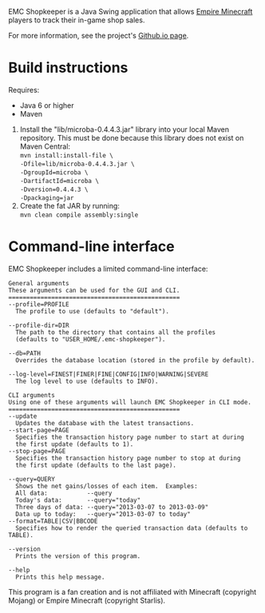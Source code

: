 EMC Shopkeeper is a Java Swing application that allows [Empire Minecraft][1] players to track their in-game shop sales.

For more information, see the project's [Github.io page][6].

# Build instructions

Requires:

* Java 6 or higher
* Maven

1. Install the "lib/microba-0.4.4.3.jar" library into your local Maven repository.  This must be done because this library does not exist on Maven Central:  
`mvn install:install-file \`  
`-Dfile=lib/microba-0.4.4.3.jar \`  
`-DgroupId=microba \`  
`-DartifactId=microba \`  
`-Dversion=0.4.4.3 \`  
`-Dpackaging=jar`
1. Create the fat JAR by running:    
`mvn clean compile assembly:single`

# Command-line interface

EMC Shopkeeper includes a limited command-line interface:

    General arguments
    These arguments can be used for the GUI and CLI.
    ================================================
    --profile=PROFILE
      The profile to use (defaults to "default").

    --profile-dir=DIR
      The path to the directory that contains all the profiles
      (defaults to "USER_HOME/.emc-shopkeeper").

    --db=PATH
      Overrides the database location (stored in the profile by default).

    --log-level=FINEST|FINER|FINE|CONFIG|INFO|WARNING|SEVERE
      The log level to use (defaults to INFO).

    CLI arguments
    Using one of these arguments will launch EMC Shopkeeper in CLI mode.
    ================================================
    --update
      Updates the database with the latest transactions.
    --start-page=PAGE
      Specifies the transaction history page number to start at during
      the first update (defaults to 1).
    --stop-page=PAGE
      Specifies the transaction history page number to stop at during
      the first update (defaults to the last page).

    --query=QUERY
      Shows the net gains/losses of each item.  Examples:
      All data:           --query
      Today's data:       --query="today"
      Three days of data: --query="2013-03-07 to 2013-03-09"
      Data up to today:   --query="2013-03-07 to today"
    --format=TABLE|CSV|BBCODE
      Specifies how to render the queried transaction data (defaults to TABLE).

    --version
      Prints the version of this program.

    --help
      Prints this help message.

This program is a fan creation and is not affiliated with Minecraft (copyright Mojang) or Empire Minecraft (copyright Starlis).

[1]: http://empireminecraft.com
[2]: https://github.com/mangstadt/emc-shopkeeper/raw/master/dist/emc-shopkeeper.jnlp
[3]: https://github.com/mangstadt/emc-shopkeeper/raw/master/dist/emc-shopkeeper-full.jar
[4]: https://github.com/mangstadt/emc-shopkeeper/tree/master/screenshots
[5]: http://empireminecraft.com/threads/shop-statistics.22507/
[6]: http://mangstadt.github.io/emc-shopkeeper
